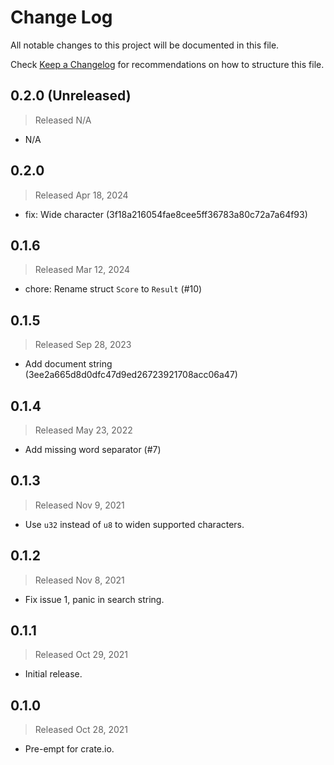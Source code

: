 # Change Log

All notable changes to this project will be documented in this file.

Check [Keep a Changelog](http://keepachangelog.com/) for recommendations on how to structure this file.


## 0.2.0 (Unreleased)
> Released N/A

* N/A

## 0.2.0
> Released Apr 18, 2024

* fix: Wide character (3f18a216054fae8cee5ff36783a80c72a7a64f93)

## 0.1.6
> Released Mar 12, 2024

* chore: Rename struct `Score` to `Result` (#10)

## 0.1.5
> Released Sep 28, 2023

* Add document string (3ee2a665d8d0dfc47d9ed26723921708acc06a47)

## 0.1.4
> Released May 23, 2022

* Add missing word separator (#7)

## 0.1.3
> Released Nov 9, 2021

* Use `u32` instead of `u8` to widen supported characters.

## 0.1.2
> Released Nov 8, 2021

* Fix issue 1, panic in search string.

## 0.1.1
> Released Oct 29, 2021

* Initial release.

## 0.1.0
> Released Oct 28, 2021

* Pre-empt for crate.io.
